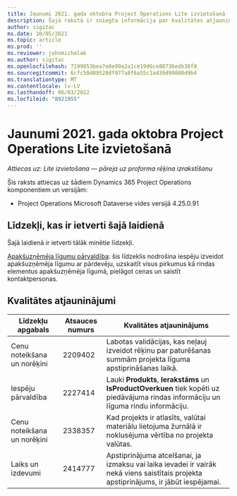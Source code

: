 ```yaml
---
title: Jaunumi 2021. gada oktobra Project Operations Lite izvietošanā
description: Šajā rakstā ir sniegta informācija par kvalitātes atjauninājumiem, kas pieejami Project Operations lite izvietošanas 2021. gada oktobra laidienā.
author: sigitac
ms.date: 10/05/2021
ms.topic: article
ms.prod: ''
ms.reviewer: johnmichalak
ms.author: sigitac
ms.openlocfilehash: 7199853bea7e8e99a2a1ce19d6ce88736edb38f8
ms.sourcegitcommit: 6cfc50d89528df977a8f6a55c1ad39d99800d9b4
ms.translationtype: MT
ms.contentlocale: lv-LV
ms.lasthandoff: 06/03/2022
ms.locfileid: "8921955"
---
```

# <a name="whats-new-october-2021---project-operations-lite-deployment"></a>Jaunumi 2021. gada oktobra Project Operations Lite izvietošanā

_Attiecas uz: Lite izvietošana — pāreja uz proforma rēķina izrakstīšanu_

Šis raksts attiecas uz šādiem Dynamics 365 Project Operations komponentiem un versijām:

  - Project Operations Microsoft Dataverse vides versijā 4.25.0.91


## <a name="features-included-in-this-release"></a>Līdzekļi, kas ir ietverti šajā laidienā

Šajā laidienā ir ietverti tālāk minētie līdzekļi.

[Apakšuzņēmēja līgumu pārvaldība](../subcontracting/managing-subcontracts-overview.md): šis līdzeklis nodrošina iespēju izveidot apakšuzņēmēja līgumu ar pārdevēju, uzskaitīt visus pirkumus kā rindas elementus apakšuzņēmēja līgumā, pielāgot cenas un saistīt kontaktpersonas.


## <a name="quality-updates"></a>Kvalitātes atjauninājumi

| **Līdzekļu apgabals** | **Atsauces numurs** | **Kvalitātes atjauninājums** |
| --- | --- | --- |
| Cenu noteikšana un norēķini | 2209402 | Labotas validācijas, kas neļauj izveidot rēķinu par paturēšanas summām projekta līguma apstiprināšanas laikā. |
|   Iespēju pārvaldība | 2227414 | Lauki **Produkts**, **Ierakstāms** un **IsProductOverkuen** tiek kopēti uz piedāvājuma rindas informāciju un līguma rindu informāciju. |
| Cenu noteikšana un norēķini | 2338357 | Kad projekts ir atlasīts, valūtai materiālu lietojuma žurnālā ir noklusējuma vērtība no projekta valūtas. |
| Laiks un izdevumi | 2414777 | Apstiprinājuma atcelšanai, ja izmaksu vai laika ievadei ir vairāk nekā viens saistītais projekta apstiprinājums, ir jābūt iespējamai. |
